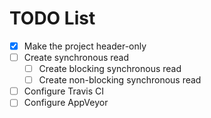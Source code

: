 # TODO List

- [x] Make the project header-only
- [ ] Create synchronous read
  - [ ] Create blocking synchronous read
  - [ ] Create non-blocking synchronous read
- [ ] Configure Travis CI
- [ ] Configure AppVeyor
